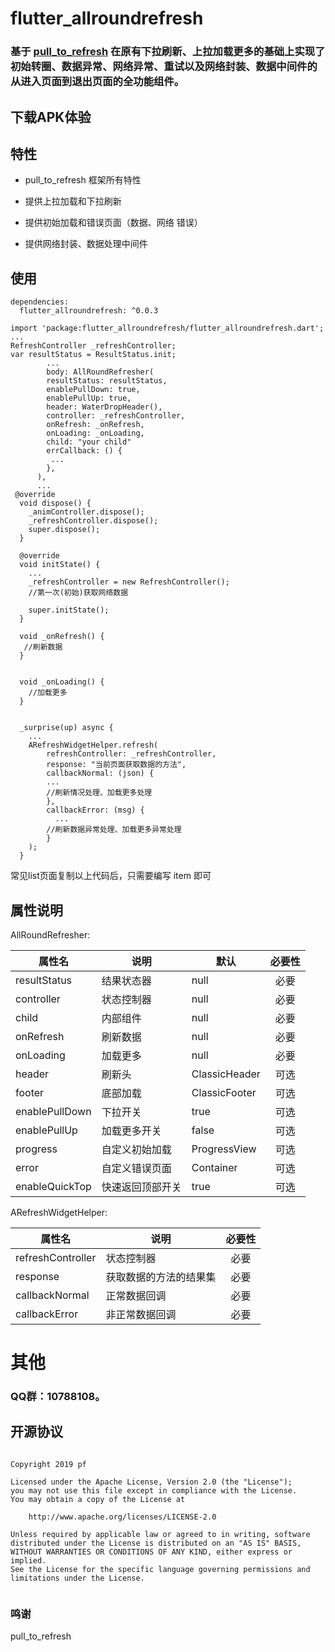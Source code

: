 # flutter_allroundrefresh

### 基于  [pull_to_refresh](<https://pub.flutter-io.cn/packages/pull_to_refresh> ) 在原有下拉刷新、上拉加载更多的基础上实现了初始转圈、数据异常、网络异常、重试以及网络封装、数据中间件的从进入页面到退出页面的全功能组件。

## 下载APK体验

## 特性

- pull_to_refresh 框架所有特性

- 提供上拉加载和下拉刷新

- 提供初始加载和错误页面（数据、网络 错误）

- 提供网络封装、数据处理中间件

  

 ## 使用

```flutter
dependencies:
  flutter_allroundrefresh: ^0.0.3
```

```flutter
import 'package:flutter_allroundrefresh/flutter_allroundrefresh.dart';
...
RefreshController _refreshController;
var resultStatus = ResultStatus.init;
		...
	    body: AllRoundRefresher(
        resultStatus: resultStatus,
        enablePullDown: true,
        enablePullUp: true,
        header: WaterDropHeader(),
        controller: _refreshController,
        onRefresh: _onRefresh,
        onLoading: _onLoading,
        child: "your child"
        errCallback: () {
         ...
        },
      ),
      ...
 @override
  void dispose() {
    _animController.dispose();
    _refreshController.dispose();
    super.dispose();
  }

  @override
  void initState() {
	...
    _refreshController = new RefreshController(); 
    //第一次(初始)获取网络数据
    
    super.initState();
  }

  void _onRefresh() {
   //刷新数据
  }


  void _onLoading() {
  	//加载更多
  }


  _surprise(up) async {
	...
    ARefreshWidgetHelper.refresh(
        refreshController: _refreshController,
        response: "当前页面获取数据的方法",
        callbackNormal: (json) {
       	...
       	//刷新情况处理、加载更多处理
        },
        callbackError: (msg) {
          ...
       	//刷新数据异常处理、加载更多异常处理
        }
    );
  }
```

常见list页面复制以上代码后，只需要编写 item 即可

## 属性说明

AllRoundRefresher:

| 属性名         | 说明             | 默认          | 必要性 |
| -------------- | ---------------- | ------------- | :----: |
| resultStatus   | 结果状态器       | null          |  必要  |
| controller     | 状态控制器       | null          |  必要  |
| child          | 内部组件         | null          |  必要  |
| onRefresh      | 刷新数据         | null          |  必要  |
| onLoading      | 加载更多         | null          |  必要  |
| header         | 刷新头           | ClassicHeader |  可选  |
| footer         | 底部加载         | ClassicFooter |  可选  |
| enablePullDown | 下拉开关         | true          |  可选  |
| enablePullUp   | 加载更多开关     | false         |  可选  |
| progress       | 自定义初始加载   | ProgressView  |  可选  |
| error          | 自定义错误页面   | Container     |  可选  |
| enableQuickTop | 快速返回顶部开关 | true          |  可选  |

ARefreshWidgetHelper:

| 属性名            | 说明                   | 必要性 |
| ----------------- | ---------------------- | :----: |
| refreshController | 状态控制器             |  必要  |
| response          | 获取数据的方法的结果集 |  必要  |
| callbackNormal    | 正常数据回调           |  必要  |
| callbackError     | 非正常数据回调         |  必要  |



# 其他

### QQ群：10788108。

## 开源协议

```
 
Copyright 2019 pf

Licensed under the Apache License, Version 2.0 (the "License");
you may not use this file except in compliance with the License.
You may obtain a copy of the License at

    http://www.apache.org/licenses/LICENSE-2.0

Unless required by applicable law or agreed to in writing, software
distributed under the License is distributed on an "AS IS" BASIS,
WITHOUT WARRANTIES OR CONDITIONS OF ANY KIND, either express or implied.
See the License for the specific language governing permissions and
limitations under the License.
 
```



### 鸣谢

pull_to_refresh